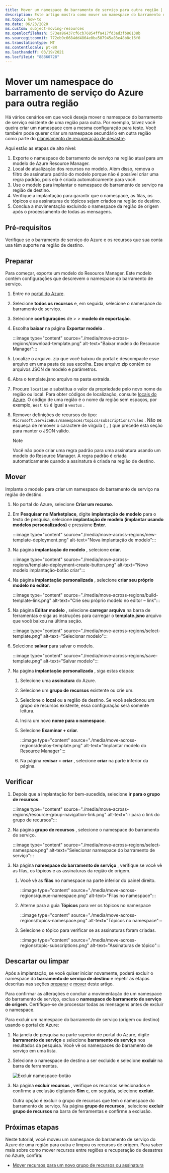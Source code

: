 ```yaml
---
title: Mover um namespace do barramento de serviço para outra região | Microsoft Docs
description: Este artigo mostra como mover um namespace do barramento de serviço do Azure da região atual para outra região.
ms.topic: how-to
ms.date: 06/23/2020
ms.custom: subject-moving-resources
ms.openlocfilehash: 573ea96437cf6cb76854ffa417fd3ad3fb86138b
ms.sourcegitcommit: 772eb9c6684dd4864e0ba507945a83e48b8c16f0
ms.translationtype: MT
ms.contentlocale: pt-BR
ms.lasthandoff: 03/19/2021
ms.locfileid: "88860728"
---
```

# <a name="move-an-azure-service-bus-namespace-to-another-region"></a>Mover um namespace do barramento de serviço do Azure para outra região
Há vários cenários em que você deseja mover o namespace do barramento de serviço existente de uma região para outra. Por exemplo, talvez você queira criar um namespace com a mesma configuração para teste. Você também pode querer criar um namespace secundário em outra região como parte do [planejamento de recuperação de desastre](service-bus-geo-dr.md).

Aqui estão as etapas de alto nível:

1. Exporte o namespace do barramento de serviço na região atual para um modelo de Azure Resource Manager. 
1. Local de atualização dos recursos no modelo. Além disso, remova o filtro de assinatura padrão do modelo porque não é possível criar uma regra padrão, pois ela é criada automaticamente para você. 
1. Use o modelo para implantar o namespace do barramento de serviço na região de destino. 
1. Verifique a implantação para garantir que o namespace, as filas, os tópicos e as assinaturas de tópicos sejam criados na região de destino. 
1. Conclua a movimentação excluindo o namespace da região de origem após o processamento de todas as mensagens. 

## <a name="prerequisites"></a>Pré-requisitos
Verifique se o barramento de serviço do Azure e os recursos que sua conta usa têm suporte na região de destino.
 
## <a name="prepare"></a>Preparar
Para começar, exporte um modelo do Resource Manager. Este modelo contém configurações que descrevem o namespace do barramento de serviço.

1. Entre no [portal do Azure](https://portal.azure.com).
2. Selecione **todos os recursos** e, em seguida, selecione o namespace do barramento de serviço.
3. Selecione **configurações** de >  >  **modelo de exportação**.
4. Escolha **baixar** na página **Exportar modelo** .

    :::image type="content" source="./media/move-across-regions/download-template.png" alt-text="Baixar modelo do Resource Manager":::
5. Localize o arquivo. zip que você baixou do portal e descompacte esse arquivo em uma pasta de sua escolha. Esse arquivo zip contém os arquivos JSON de modelo e parâmetros. 
1. Abra o template.jsno arquivo na pasta extraída. 
1. Procure `location` e substitua o valor da propriedade pelo novo nome da região ou local. Para obter códigos de localização, consulte [locais do Azure](https://azure.microsoft.com/global-infrastructure/locations/). O código de uma região é o nome da região sem espaços, por exemplo, `West US` é igual a `westus` .
1. Remover definições de recursos do tipo: `Microsoft.ServiceBus/namespaces/topics/subscriptions/rules` . Não se esqueça de remover o caractere de vírgula ( `,` ) que precede esta seção para manter o JSON válido.  

    > [!NOTE]
    > Você não pode criar uma regra padrão para uma assinatura usando um modelo do Resource Manager. A regra padrão é criada automaticamente quando a assinatura é criada na região de destino. 

## <a name="move"></a>Mover
Implante o modelo para criar um namespace do barramento de serviço na região de destino. 

1. No portal do Azure, selecione **Criar um recurso**.
2. Em **Pesquisar no Marketplace**, digite **implantação de modelo** para o texto de pesquisa, selecione **implantação de modelo (implantar usando modelos personalizados)** e pressione **Enter**.

    :::image type="content" source="./media/move-across-regions/new-template-deployment.png" alt-text="Nova implantação de modelo":::    
1. Na página **implantação de modelo** , selecione **criar**.

    :::image type="content" source="./media/move-across-regions/template-deployment-create-button.png" alt-text="Novo modelo implantação-botão criar":::        
1. Na página **implantação personalizada** , selecione **criar seu próprio modelo no editor**.

    :::image type="content" source="./media/move-across-regions/build-template-link.png" alt-text="Crie seu próprio modelo no editor – link":::            
1. Na página **Editar modelo** , selecione **carregar arquivo** na barra de ferramentas e siga as instruções para carregar o **template.jsno** arquivo que você baixou na última seção.

    :::image type="content" source="./media/move-across-regions/select-template.png" alt-text="Selecionar modelo":::                
1. Selecione **salvar** para salvar o modelo. 

    :::image type="content" source="./media/move-across-regions/save-template.png" alt-text="Salvar modelo":::                    
1. Na página **implantação personalizada** , siga estas etapas: 
    1. Selecione uma **assinatura** do Azure. 
    2. Selecione um **grupo de recursos** existente ou crie um. 
    3. Selecione o **local** ou a região de destino. Se você selecionou um grupo de recursos existente, essa configuração será somente leitura. 
    4. Insira um novo **nome para o namespace**.
    1. Selecione **Examinar + criar**. 

        :::image type="content" source="./media/move-across-regions/deploy-template.png" alt-text="Implantar modelo do Resource Manager":::
    1. Na página **revisar + criar** , selecione **criar** na parte inferior da página. 
    
## <a name="verify"></a>Verificar
1. Depois que a implantação for bem-sucedida, selecione **ir para o grupo de recursos**.

    :::image type="content" source="./media/move-across-regions/resource-group-navigation-link.png" alt-text="Ir para o link do grupo de recursos":::    
1. Na página **grupo de recursos** , selecione o namespace do barramento de serviço. 

    :::image type="content" source="./media/move-across-regions/select-namespace.png" alt-text="Selecionar namespace do barramento de serviço":::    
1. Na página **namespace do barramento de serviço** , verifique se você vê as filas, os tópicos e as assinaturas da região de origem. 
    1. Você vê as **filas** no namespace na parte inferior do painel direito.         
    
        :::image type="content" source="./media/move-across-regions/queue-namespace.png" alt-text="Filas no namespace":::
    2. Alterne para a guia **Tópicos** para ver os tópicos no namespace
    
        :::image type="content" source="./media/move-across-regions/topics-namespace.png" alt-text="Tópicos no namespace":::
    3. Selecione o tópico para verificar se as assinaturas foram criadas. 

        :::image type="content" source="./media/move-across-regions/topic-subscriptions.png" alt-text="Assinaturas de tópico":::      
    
    

## <a name="discard-or-clean-up"></a>Descartar ou limpar
Após a implantação, se você quiser iniciar novamente, poderá excluir o namespace do **barramento de serviço de destino** e repetir as etapas descritas nas seções [preparar](#prepare) e [mover](#move) deste artigo.

Para confirmar as alterações e concluir a movimentação de um namespace do barramento de serviço, exclua o **namespace do barramento de serviço de origem**. Certifique-se de processar todas as mensagens antes de excluir o namespace. 

Para excluir um namespace do barramento de serviço (origem ou destino) usando o portal do Azure:

1. Na janela de pesquisa na parte superior de portal do Azure, digite **barramento de serviço** e selecione **barramento de serviço** nos resultados da pesquisa. Você vê os namespaces do barramento de serviço em uma lista.
2. Selecione o namespace de destino a ser excluído e selecione **excluir** na barra de ferramentas. 

    ![Excluir namespace-botão](./media/move-across-regions/delete-namespace-button.png)
3. Na página **excluir recursos** , verifique os recursos selecionados e confirme a exclusão digitando **Sim** e, em seguida, selecione **excluir**. 

    Outra opção é excluir o grupo de recursos que tem o namespace do barramento de serviço. Na página **grupo de recursos** , selecione **excluir grupo de recursos** na barra de ferramentas e confirme a exclusão. 

## <a name="next-steps"></a>Próximas etapas

Neste tutorial, você moveu um namespace do barramento de serviço do Azure de uma região para outra e limpou os recursos de origem.  Para saber mais sobre como mover recursos entre regiões e recuperação de desastres no Azure, confira:

- [Mover recursos para um novo grupo de recursos ou assinatura](../azure-resource-manager/management/move-resource-group-and-subscription.md)
